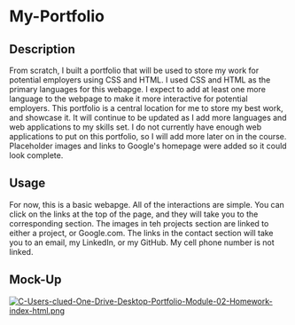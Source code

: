 # My-Portfolio

## Description
From scratch, I built a portfolio that will be used to store my work for potential employers using CSS and HTML. I used CSS and HTML as the primary languages for this webapge. I expect to add at least one more language to the webpage to make it more interactive for potential employers. This portfolio is a central location for me to store my best work, and showcase it. It will continue to be updated as I add more languages and web applications to my skills set.
I do not currently have enough web applications to put on this portfolio, so I will add more later on in the course. Placeholder images and links to Google's homepage were added so it could look complete.

## Usage
For now, this is a basic webapge. All of the interactions are simple. You can click on the links at the top of the page, and they will take you to the corresponding section. The images in teh projects section are linked to either a project, or Google.com. The links in the contact section will take you to an email, my LinkedIn, or my GitHub. My cell phone number is not linked.

## Mock-Up
[![C-Users-clued-One-Drive-Desktop-Portfolio-Module-02-Homework-index-html.png](https://i.postimg.cc/Fzx4mb6p/C-Users-clued-One-Drive-Desktop-Portfolio-Module-02-Homework-index-html.png)](https://postimg.cc/H8jK9Md8)

